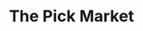 ---
title: "The Pick Market"
url: /ciudad-autonoma-de-buenos-aires/the-pick-market/
shop: alcohol
---